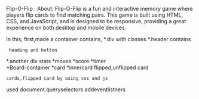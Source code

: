 Flip-O-Flip :
About:
Flip-O-Flip is a fun and interactive memory game where players flip cards to find matching pairs. This game is built using HTML, CSS, and JavaScript, and is designed to be responsive, providing a great experience on both desktop and mobile devices.

 In this,
 first,made a container contains,
 *.div with classes
  *.header contains

     heading and button
  *.another div stats
      *moves
      *score
      *timer  
*Board-container
   *card
   *innercard
   flipped,unflipped card
    
    cards,flipped card by using css and js
   
   used document.queryselectors
   addeventlistners

